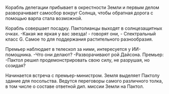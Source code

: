 Корабль делегации прибывает в окрестности Земли и первым делом разворачивает самосбор вокруг Солнца, чтобы обратная дорога с помощью варпа стала возможной.

Корабль совершает посадку. Пактолианцы выходят в солнцезащитных очках.
-Какая же яркая у вас звезда! - говорят они, - Спектральный класс G. Самое то для поддержания растительного разнообразия.

Премьер наблюдает в телескоп за ними, интересуется у ИИ-помощника.
-Что они делают?
-Разворачивают рой Дайсона.
Премьер:
-Пактол решил продемонстрировать свою силу, не разрушая, но созидая?

Начинается встреча с премьер-министром. Земля выделяет Пактолу здание для посольства. Ведутся переговоры самого различного толка, в том числе о составе ответной дип. миссии Земли на Пактол.

